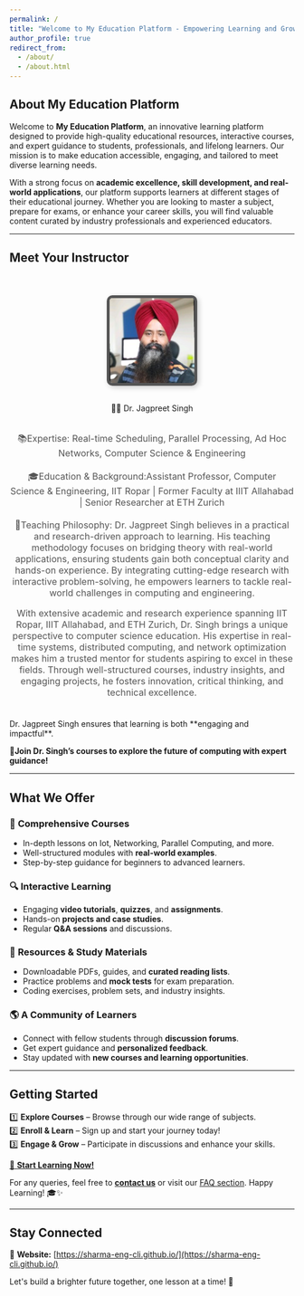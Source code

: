 ```yaml
---
permalink: /
title: "Welcome to My Education Platform - Empowering Learning and Growth"
author_profile: true
redirect_from: 
  - /about/
  - /about.html
---
```


## About My Education Platform

Welcome to **My Education Platform**, an innovative learning platform designed to provide high-quality educational resources, interactive courses, and expert guidance to students, professionals, and lifelong learners. Our mission is to make education accessible, engaging, and tailored to meet diverse learning needs.

With a strong focus on **academic excellence, skill development, and real-world applications**, our platform supports learners at different stages of their educational journey. Whether you are looking to master a subject, prepare for exams, or enhance your career skills, you will find valuable content curated by industry professionals and experienced educators.

---

<!-- ## Meet Your Instructor  

👨‍🏫 **Dr. Jagpreet Singh**  
📚 **Expertise:** Real-time Scheduling, Parallel Processing, Ad Hoc Networks, Computer Science & Engineering  
🎓 **Education & Background:** Assistant Professor, Computer Science & Engineering, IIT Ropar | Former Faculty at IIIT Allahabad | Senior Researcher at ETH Zurich 
🌟 **Teaching Philosophy:** Dr. Jagpreet Singh believes in a practical and research-driven approach to learning. His teaching methodology focuses on bridging theory with real-world applications, ensuring students gain both conceptual clarity and hands-on experience. By integrating cutting-edge research with interactive problem-solving, he empowers learners to tackle real-world challenges in computing and engineering. -->
## Meet Your Instructor  
<!-- <div style="text-align: center; margin-top: 40px;">
    <img src="images/1663669347612.jpg" alt="Instructor Photo" 
         style="border-radius: 10px; /* Square corners with slight rounding */
                border: 5px solid #555; /* Darker border for contrast */
                width: 150px; height: 150px; 
                object-fit: cover; box-shadow: 3px 3px 10px rgba(0, 0, 0, 0.2);">
</div> -->
<div style="display: flex; flex-direction: column; align-items: center; margin-bottom: 20px;text-align: center; margin-top: 40px;">

<img src="images/1663669347612.jpg" alt="Instructor Photo" 
         style="border-radius: 10px; /* Square corners with slight rounding */
                border: 5px solid #555; /* Darker border for contrast */
                width: 150px; height: 150px; 
                object-fit: cover; box-shadow: 3px 3px 10px rgba(0, 0, 0, 0.2);"><br>

👨‍🏫 Dr. Jagpreet Singh

</div>

<div style="text-align: center; font-size: 1rem; margin-bottom: 20px; color: #555;">
📚Expertise: Real-time Scheduling, Parallel Processing, Ad Hoc Networks, Computer Science & Engineering  
</div>

<div style="text-align: center; font-size: 1rem; margin-bottom: 20px; color: #555;">
🎓Education & Background:Assistant Professor, Computer Science & Engineering, IIT Ropar | Former Faculty at IIIT Allahabad | Senior Researcher at ETH Zurich 
</div>

<div style="text-align: center; font-size: 1rem; margin-bottom: 20px; color: #555;">
🌟Teaching Philosophy:  
   Dr. Jagpreet Singh believes in a practical and research-driven approach to learning. His teaching methodology focuses on bridging theory with real-world applications, ensuring students gain both conceptual clarity and hands-on experience. By integrating cutting-edge research with interactive problem-solving, he empowers learners to tackle real-world challenges in computing and engineering.
   
   With extensive academic and research experience spanning IIT Ropar, IIIT Allahabad, and ETH Zurich, Dr. Singh brings a unique perspective to computer science education. His expertise in real-time systems, distributed computing, and network optimization makes him a trusted mentor for students aspiring to excel in these fields. Through well-structured courses, industry insights, and engaging projects, he fosters innovation, critical thinking, and technical excellence.
</div>
<br>
Dr. Jagpreet Singh ensures that learning is both **engaging and impactful**.

 **🚀Join Dr. Singh’s courses to explore the future of computing with expert guidance!**

---

## What We Offer

### 🎯 **Comprehensive Courses**
- In-depth lessons on Iot, Networking, Parallel Computing, and more.
- Well-structured modules with **real-world examples**.
- Step-by-step guidance for beginners to advanced learners.

### 🔍 **Interactive Learning**
- Engaging **video tutorials**, **quizzes**, and **assignments**.
- Hands-on **projects and case studies**.
- Regular **Q&A sessions** and discussions.

### 📖 **Resources & Study Materials**
- Downloadable PDFs, guides, and **curated reading lists**.
- Practice problems and **mock tests** for exam preparation.
- Coding exercises, problem sets, and industry insights.

### 🌎 **A Community of Learners**
- Connect with fellow students through **discussion forums**.
- Get expert guidance and **personalized feedback**.
- Stay updated with **new courses and learning opportunities**.

---

## Getting Started  

1️⃣ **Explore Courses** – Browse through our wide range of subjects.  
2️⃣ **Enroll & Learn** – Sign up and start your journey today!  
3️⃣ **Engage & Grow** – Participate in discussions and enhance your skills.  

[🚀 **Start Learning Now!**](#)  

For any queries, feel free to **[contact us](#)** or visit our [FAQ section](#). Happy Learning! 🎓✨  

---

## Stay Connected  


🔹 **Website:** [https://sharma-eng-cli.github.io/](https://sharma-eng-cli.github.io/)


Let's build a brighter future together, one lesson at a time! 🚀  
